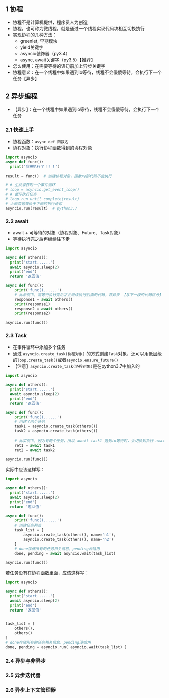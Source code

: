 ## 1 协程
- 协程不是计算机提供，程序员人为创造
- 协程，也可称为微线程，就是通过一个线程实现代码块相互切换执行
- 实现协程的几种方法：
    - greenlet, 早期模块
    - yield关键字
    - asyncio装饰器（py3.4）
    - async, await关键字（py3.5）【推荐】
- 怎么使用：在需要等待的语句前加上异步关键字  
- 协程意义：在一个线程中如果遇到io等待，线程不会傻傻等待，会执行下一个任务【异步】

## 2 异步编程
- 【异步】：在一个线程中如果遇到io等待，线程不会傻傻等待，会执行下一个任务
### 2.1 快速上手
- 协程函数：`async def 函数名`
- 协程对象：执行协程函数得到的协程对象
```python
import asyncio
async def func():
  print("我被执行了！！！")

result = func()  # 创建协程对象，函数内部代码不会执行

# # 生成或获取一个事件循环
# loop = asyncio.get_event_loop()
# # 循环执行任务
# loop.run_until_complete(result)
# 上面两句等价于下面的执行语句
asyncio.run(result)  # python3.7
```
    
### 2.2 await
- await + 可等待的对象（协程对象、Future、Task对象）
- 等待执行完之后再继续往下走
```python
import asyncio

async def others():
  print('start......')
  await asyncio.sleep(2)
  print('end')
  return '返回值'

async def func():
    print('func()......')
    # 此示例中，需等待执行完后才会继续执行后面的代码，非异步 【与下一段的代码区分】
    response1 = await others()  
    print(response1)
    response2 = await others()
    print(response2)
    
asyncio.run(func())
```

### 2.3 Task
- 在事件循环中添加多个任务
- 通过 `asyncio.create_task(协程对象)` 的方式创建Task对象，还可以用低层级的`loop.create_task()`或者`asyncio.ensure_future()`
- 【注意】`asyncio.create_task(协程对象)`是在python3.7中加入的
```python
import asyncio

async def others():
  print('start......')
  await asyncio.sleep(2)
  print('end')
  return '返回值'

async def func():
    print('func()......')
    # 创建了两个任务
    task1 = asyncio.create_task(others())
    task2 = asyncio.create_task(others())
    
    # 此实例中，因为有两个任务，所以 await task1 遇到io等待时，会切换到执行 await task2 【与上一段的代码区分】
    ret1 = await task1
    ret2 = await task2
    
asyncio.run(func())
```

实际中应该这样写：
```python
import asyncio

async def others():
  print('start......')
  await asyncio.sleep(2)
  print('end')
  return '返回值'

async def func():
    print('func()......')
    # 创建任务列表
    task_list = [
        asyncio.create_task(others(), name='n1'),
        asyncio.create_task(others(), name='n2')
    ]
    # done存储所有的任务相关信息，pending没啥用
    done, pending = await asyncio.wait(task_list)
    
asyncio.run(func())
```

若任务没有在协程函数里面，应该这样写：
```python
import asyncio

async def others():
  print('start......')
  await asyncio.sleep(2)
  print('end')
  return '返回值'


task_list = [
    others(),
    others()
]
# done存储所有的任务相关信息，pending没啥用
done, pending = asyncio.run( asyncio.wait(task_list) )

```

### 2.4 异步与非异步
### 2.5 异步迭代器
### 2.6 异步上下文管理器
